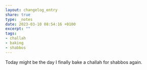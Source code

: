```yaml
---
layout: changelog_entry
share: true
type: _notes
date: 2023-03-10 08:54:16 +0100
excerpt: ""
tags:
- challah
- baking
- shabbos
---
```

Today might be the day I finally bake a challah for shabbos again. 